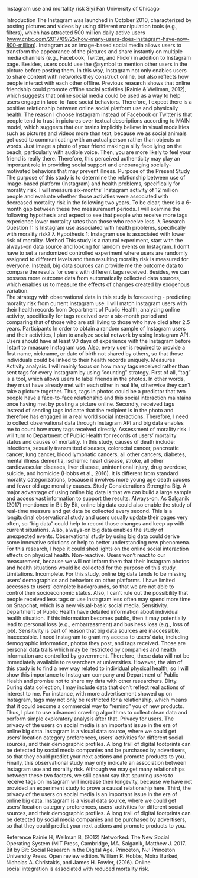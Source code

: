  Instagram use and mortality riskSiyi FanUniversity of ChicagoIntroduction The Instagram was launched in October 2010, characterized by posting pictures and videos by using different manipulation tools (e.g., filters), which has attracted 500 million daily active users (www.cnbc.com/2017/09/25/how-many-users-does-instagram-have-now-800-million).Instagram as an image-based social media allows users to transform the appearance of the pictures and share instantly on multiple media channels (e.g., Facebook, Twitter, and Flickr) in addition to Instagram page. Besides, users could use the @symbol to mention other users in the picture before posting them. In this way, Instagram not only enables users to share content with networks they construct online, but also reflects how people interact with each other offline. Previous research shows that online friendship could promote offline social activities (Rainie & Wellman, 2012), which suggests that online social media could be used as a way to help users engage in face-to-face social behaviors. Therefore, I expect there is a positive relationship between online social platform use and physically health. The reason I choose Instagram instead of Facebook or Twitter is that people tend to trust in pictures over textual descriptions according to MAIN model, which suggests that our brains implicitly believe in visual modalities such as pictures and videos more than text, because we as social animals get used to communicating with an actual person rather than objects or words. Just image a photo of your friend making a silly face lying on the beach, particularly with audible voice. Then, you are more likely to feel your friend is really there. Therefore, this perceived authenticity may play an important role in providing social support and encouraging socially-motivated behaviors that may prevent illness. Purpose of the Present Study      The purpose of this study is to determine the relationship between use of image-based platform (Instagram) and health problems, specifically for morality risk. I will measure six-months’ Instagram activity of 12 million people and evaluate whether those activities were associated with decreased mortality risk in the following two years. To be clear, there is a 6-month gap between these two measurement periods. I will examine the following hypothesis and expect to see that people who receive more tags experience lower mortality rates than those who receive less. λ	Research Question 1: Is Instagram use associated with health problems, specifically with morality risk?λ	Hypothesis 1: Instagram use is associated with lower risk of morality. MethodThis study is a natural experiment, start with the always-on data source and looking for random events on Instagram. I don’t have to set a randomized controlled experiment where users are randomly assigned to different levels and then resulting morality risk is measured for everyone. Instead, big data sources can provide me the outcome data to compare the results for users with different tags received. Besides, we can possess more outcome data from automatically collected data sources, which enables us to measure the effects of changes created by exogenous variation.   The strategy with observational data in this study is forecasting - predicting morality risk from current Instagram use. I will match Instagram users with their health records from Department of Public Health, analyzing online activity, specifically for tags received over a six-month period and comparing that of those who are still living to those who have died after 2.5 years. ParticipantsIn order to obtain a random sample of Instagram users and their activities, I plan to analyze social network by using Instagram API. Users should have at least 90 days of experience with the Instagram before I start to measure Instagram use. Also, every user is required to provide a first name, nickname, or date of birth not shared by others, so that those individuals could be linked to their health records uniquely. MeasuresActivity analysis. I will mainly focus on how many tags received rather than sent tags for every Instagram by using “counting” strategy. First of all, “tag” is a tool, which allows users to label friends in the photos. In other words, they must have already met with each other in real life, otherwise they can’t take a picture together. Thus, tags in photos could be a predictor that two people have a face-to-face relationship and this social interaction maintains once having met by posting a picture online. Secondly, received tags instead of sending tags indicate that the recipient is in the photo and therefore has engaged in a real world social interactions. Therefore, I need to collect observational data through Instagram API and big data enables me to count how many tags received directly. Assessment of morality risk. I will turn to Department of Public Health for records of users’ mortality status and causes of mortality. In this study, causes of death include: infections, sexually transmitted diseases, colorectal cancer, pancreatic cancer, lung cancer, blood lymphatic cancers, all other cancers, diabetes, mental illness dementia, ischemic heart disease, stroke, all other cardiovascular diseases, liver disease, unintentional injury, drug overdose, suicide, and homicide (Hobbs et al., 2016). It is different from standard morality categorizations, because it involves more young age death causes and fewer old age morality causes. Study ConsiderationsStrengthsBig. A major advantage of using online big data is that we can build a large sample and access vast information to support the results. Always-on. As Salganik (2017) mentioned in Bit By Bit, online big data could also enable the study of real-time measure and get data be collected every second. This is a longitudinal observational study and users usually update their pages very often, so “big data” could help to record those changes and keep up with current situations. Also, always-on big data enables the study of unexpected events. Observational study by using big data could derive some innovative solutions or help to better understanding new phenomena. For this research, I hope it could shed lights on the online social interaction effects on physical health. Non-reactive. Users won’t react to our measurement, because we will not inform them that their Instagram photos and health situations would be collected for the purpose of this study.   Limitations. Incomplete. For this study, online big data tends to be missing users’ demographics and behaviors on other platforms. I have limited accesses to users’ complete backgrounds, so that we are not able to control their socioeconomic status. Also, I can’t rule out the possibility that people received less tags or use Instagram less often may spend more time on Snapchat, which is a new visual-basic social media. Sensitivity. Department of Public Health have detailed information about individual health situation. If this information becomes public, then it may potentially lead to personal loss (e.g., embarrassment) and business loss (e.g., loss of job). Sensitivity is part of reason that big data sources are inaccessible. Inaccessible. I need Instagram to grant my access to users’ data, including demographic information, photos they post, and tags received. Those are personal data trails which may be restricted by companies and health information are controlled by government. Therefore, these data will not be immediately available to researchers at universities. However, the aim of this study is to find a new way related to individual physical health, so I will show this importance to Instagram company and Department of Public Health and promise not to share my data with other researchers. Dirty. During data collection, I may include data that don’t reflect real actions of interest to me. For instance, with more advertisement showed up on Instagram, tags may not only be restricted for a relationship, which means that it could become a commercial way to “remind” you of new products. Thus, I plan to use advanced crawling algorithms to collect clean data and perform simple exploratory analysis after that. Privacy for users. The privacy of the users on social media is an important issue in the era of online big data. Instagram is a visual data source, where we could get users’ location category preferences, users’ activities for different social sources, and their demographic profiles. A long trail of digital footprints can be detected by social media companies and be purchased by advertisers, so that they could predict your next actions and promote products to you. Finally, this observational study may only indicate an association between Instagram use and morality risk. Although we may get many relationships between these two factors, we still cannot say that spurring users to receive tags on Instagram will increase their longevity, because we have not provided an experiment study to prove a causal relationship here. Third, the privacy of the users on social media is an important issue in the era of online big data. Instagram is a visual data source, where we could get users’ location category preferences, users’ activities for different social sources, and their demographic profiles. A long trail of digital footprints can be detected by social media companies and be purchased by advertisers, so that they could predict your next actions and promote products to you. ReferenceRainie H, Wellman B, (2012) Networked: The New Social Operating System (MIT Press, Cambridge, MA. Salganik, Matthew J. 2017. Bit by Bit: Social Research in the Digital Age. Princeton, NJ: Princeton University Press. Open review edition.William R. Hobbs, Moira Burked, Nicholas A. Christakis, and James H. Fowler, (2016). Online  social integration is associated with reduced mortality risk. 